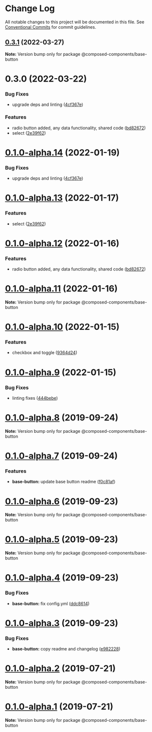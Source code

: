 # Change Log

All notable changes to this project will be documented in this file.
See [Conventional Commits](https://conventionalcommits.org) for commit guidelines.

## [0.3.1](https://github.com/composed-components/composed-components/compare/v0.3.0...v0.3.1) (2022-03-27)

**Note:** Version bump only for package @composed-components/base-button





# 0.3.0 (2022-03-22)


### Bug Fixes

* upgrade deps and linting ([4cf367e](https://github.com/composed-components/composed-components/commit/4cf367ef75cdf4c302dedb462cfaf693be2193c0))


### Features

* radio button added, any data functionality, shared code ([bd82672](https://github.com/composed-components/composed-components/commit/bd826724416433cd8181b214df75f37b1e1afd4d))
* select ([2e39f62](https://github.com/composed-components/composed-components/commit/2e39f6271dce85d836952faaf1a5c2e010e040b1))





# [0.1.0-alpha.14](https://github.com/composed-components/composed-components/compare/@composed-components/base-button@0.1.0-alpha.13...@composed-components/base-button@0.1.0-alpha.14) (2022-01-19)


### Bug Fixes

* upgrade deps and linting ([4cf367e](https://github.com/composed-components/composed-components/commit/4cf367ef75cdf4c302dedb462cfaf693be2193c0))





# [0.1.0-alpha.13](https://github.com/composed-components/composed-components/compare/@composed-components/base-button@0.1.0-alpha.12...@composed-components/base-button@0.1.0-alpha.13) (2022-01-17)

### Features

- select ([2e39f62](https://github.com/composed-components/composed-components/commit/2e39f6271dce85d836952faaf1a5c2e010e040b1))

# [0.1.0-alpha.12](https://github.com/composed-components/composed-components/compare/@composed-components/base-button@0.1.0-alpha.11...@composed-components/base-button@0.1.0-alpha.12) (2022-01-16)

### Features

- radio button added, any data functionality, shared code ([bd82672](https://github.com/composed-components/composed-components/commit/bd826724416433cd8181b214df75f37b1e1afd4d))

# [0.1.0-alpha.11](https://github.com/composed-components/composed-components/compare/@composed-components/base-button@0.1.0-alpha.10...@composed-components/base-button@0.1.0-alpha.11) (2022-01-16)

**Note:** Version bump only for package @composed-components/base-button

# [0.1.0-alpha.10](https://github.com/composed-components/composed-components/compare/@composed-components/base-button@0.1.0-alpha.9...@composed-components/base-button@0.1.0-alpha.10) (2022-01-15)

### Features

- checkbox and toggle ([9364d24](https://github.com/composed-components/composed-components/commit/9364d2437ac46e585ed09fc97b7644b652c07901))

# [0.1.0-alpha.9](https://github.com/composed-components/composed-components/compare/@composed-components/base-button@0.1.0-alpha.8...@composed-components/base-button@0.1.0-alpha.9) (2022-01-15)

### Bug Fixes

- linting fixes ([444bebe](https://github.com/composed-components/composed-components/commit/444bebeabb203adecc47bd204c54212abd4e96f7))

# [0.1.0-alpha.8](https://github.com/composed-components/composed-components/compare/@composed-components/base-button@0.1.0-alpha.7...@composed-components/base-button@0.1.0-alpha.8) (2019-09-24)

**Note:** Version bump only for package @composed-components/base-button

# [0.1.0-alpha.7](https://github.com/composed-components/composed-components/compare/@composed-components/base-button@0.1.0-alpha.6...@composed-components/base-button@0.1.0-alpha.7) (2019-09-24)

### Features

- **base-button:** update base button readme ([f0c81af](https://github.com/composed-components/composed-components/commit/f0c81af))

# [0.1.0-alpha.6](https://github.com/composed-components/composed-components/compare/@composed-components/base-button@0.1.0-alpha.4...@composed-components/base-button@0.1.0-alpha.6) (2019-09-23)

**Note:** Version bump only for package @composed-components/base-button

# [0.1.0-alpha.5](https://github.com/composed-components/composed-components/compare/@composed-components/base-button@0.1.0-alpha.4...@composed-components/base-button@0.1.0-alpha.5) (2019-09-23)

**Note:** Version bump only for package @composed-components/base-button

# [0.1.0-alpha.4](https://github.com/composed-components/composed-components/compare/@composed-components/base-button@0.1.0-alpha.3...@composed-components/base-button@0.1.0-alpha.4) (2019-09-23)

### Bug Fixes

- **base-button:** fix config.yml ([ddc8614](https://github.com/composed-components/composed-components/commit/ddc8614))

# [0.1.0-alpha.3](https://github.com/composed-components/composed-components/compare/@composed-components/base-button@0.1.0-alpha.2...@composed-components/base-button@0.1.0-alpha.3) (2019-09-23)

### Bug Fixes

- **base-button:** copy readme and changelog ([e982228](https://github.com/composed-components/composed-components/commit/e982228))

# [0.1.0-alpha.2](https://github.com/composed-components/composed-components/compare/@composed-components/base-button@0.1.0-alpha.1...@composed-components/base-button@0.1.0-alpha.2) (2019-07-21)

**Note:** Version bump only for package @composed-components/base-button

# [0.1.0-alpha.1](https://github.com/composed-components/composed-components/compare/@composed-components/base-button@0.1.0-alpha.0...@composed-components/base-button@0.1.0-alpha.1) (2019-07-21)

**Note:** Version bump only for package @composed-components/base-button
